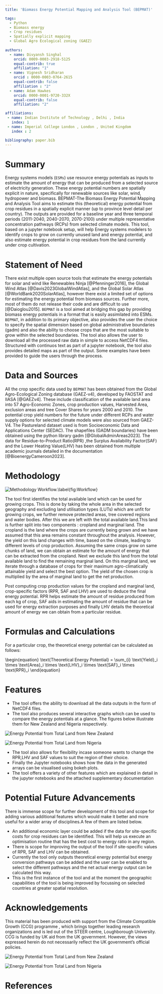 ```yaml
---
title: 'Biomass Energy Potential Mapping and Analysis Tool (BEPMAT)'

tags:
  - Python
  - Biomass energy
  - Crop residues
  - Spatially explicit mapping
  - Global Agro Ecological zoning (GAEZ)
  
authors:
  - name: Divyansh Singhal
    orcid: 0009-0003-2918-5125
    equal-contrib: true
    affiliation: "1"
  - name: Vignesh Sridharan
    orcid : 0000-0003-0764-2615
    equal-contrib: false 
    affiliation : "2"
  - name: Adam Hawkes
    orcid: 0000-0001-9720-332X
    equal-contrib: false
    affiliation: "2"

affiliations:
 - name: Indian Institute of Technology , Delhi , India
   index: 1
 - name: Imperial College London , London , United Kingdom
   index : 2

bibliography: paper.bib
---
```


# Summary
Energy systems models (`ESMs`) use resource energy potentials as inputs to estimate the amount of energy that can be produced from a selected source of electricity generation. These energy potential numbers are spatially explicit in nature, specifically for renewable sources like solar, wind, hydropower and biomass. BEPMAT-The Biomass Energy Potential Mapping and Analysis Tool aims to estimate this (theoretical) energy potential from crop residues in a spatially explicit manner (up to province level detail per country). The outputs are provided for a baseline year and three temporal periods (2011-2040, 2040-2070, 2070-2100) under multiple representative concentration pathways (RCPs) from selected climate models. This tool, based on a jupyter notebook setup, will help Energy systems modelers to identify crops to grow on currently unused land and energy potential, and also estimate energy potential in crop residues from the land currently under crop cultivation. 

# Statement of Need 
There exist multiple open source tools that estimate the energy potentials for solar and wind like Renewables Ninja [@Pfenninger2016], the Global Wind Atlas [@Davis2023GlobalWindAtlas], and the Global Solar Atlas [@WorldBank2020SolarAtlas], however there exist a limited set of options for estimating the energy potential from biomass sources. Further more, most of them do not release their code and are difficult to use [@Daioglou2015]. `BEPMAT` is a tool aimed at bridging this gap by providing biomass energy potentials in a format that is easily assimilated into ESMs. `BEPMAT`, in addition to its primary objective, also provides the user the choice to specify the spatial dimension based on global administrative boundaries (gadm) and also the ability to choose crops that are the most suitable to grow within the selected boundaries. The tool also allows the user to download all the processed raw data in simple to access NetCDF4 files. Structured with continuos text as part of a jupyter notebook, the tool also provides detailed maps as part of the output. Some examples have been provided to guide the users through the process.

# Data and Sources
All the crop specific data used by `BEPMAT` has been obtained from the Global Agro-Ecological Zoning database (GAEZ-v4), developed by FAOSTAT and IIASA [@GAEZv4]. These include classification of the available land area into 57 Agro-Economic Zones, crop production values, Harvested Area, exclusion areas and tree Cover Shares for years 2000 and 2010. The potential crop yield numbers for the future under different RCPs and water supply options for selected climate models were also sourced from GAEZ-V4. The Pastureland dataset used is from Socioeconomic Data and Applications Center (SEDAC). The shapefiles (GADM boundaries) have been obtained using the python library gadm [@GlobalAdminAreas2023]. The data for Residue-to-Product Ratio(RPR) ,the Surplus Availability Factor(SAF) and the Lower Heating Value(LHV) has been obtained from multiple academic journals detailed in the documentation [@BioenergyCameroon2023].

# Methodology

![Methodology Workflow.\label{fig:Workflow}](graphviz.png)

The tool first identifies the total available land which can be used for growing crops. This is done by taking the whole area in the selected geography and excluding land utilisation types (LUTs) which are unfit for growing crops, we further remove protected areas, tree covered regions and water bodies. After this we are left with the total available land.This land is further split into two components : cropland and marginal land. The cropland is the land where the crops are currently being grown and we have assumed that this area remains constant throughout the analysis. However, the yield on this land changes with time, based on the climate, leading to different levels of crop production. Assuming the same crops grow on same chunks of land, we can obtain an estimate for the amount of energy that can be extracted from the cropland. Next we exclude this land from the total available land to find the remaining marginal land. On this marginal land, we iterate through a database of crops for their maximum agro-climatically attainable yield and select the best option. The yield of the chosen crop is multiplied by the area of marginal land to get the net production.

Post computing crop production values for the cropland and marginal land, crop-specific factors (RPR,  SAF and LHV) are used to deduce the final energy potential. RPR helps estimate the amount of residue produced from each kg of crop, SAF aids in estimating the amount of residue that can be used for energy extraction purposes and finally LHV details the theoretical amount of energy we can obtain from a particular residue.

# Formulas and Calculations

For a particular crop, the theoretical energy potential can be calculated as follows:

\begin{equation}
\text{Theoretical Energy Potential} = \sum_{i} \text{Yield}_i \times \text{Area}_i \times \text{LHV}_i \times \text{SAF}_i \times \text{RPR}_i
\end{equation}

# Features

- The tool offers the ability to download all the data outputs in the form of NetCDF4 files.
- The tool also produces several interactive graphs which can be used to compare the energy potentials at a glance. The figures below illustrate them for New Zealand and Nigeria respectively.
 
![Energy Potential from Total Land from New Zealand](NewZealand.png)
  
![Energy Potential from Total Land from Nigeria](Nigeria.png)

- The tool also allows for flexibility incase someone wants to change the RPR,LHV and SAF values to suit the region of their choice.
- Finally the Jupyter notebooks shows how the data in the generated arrays can be visualised using bokeh plots.
- The tool offers a variety of other features which are explained in detail in the jupyter notebooks and the attached supplementary documentation

# Potential Future Advancements
There is immense scope for further development of this tool and scope for adding various additional features which would make it better and more useful for a wider array of disciplines.A few of them are listed below.

- An additional economic layer could be added if the data for site-specific costs for crop residues can be identified. This will help us execute an optimisation routine that has the best cost to energy ratio in any region.   
- There is scope for improving the output of the tool if site-specific values of RPR, SAF and LHV can be obtained.
- Currently the tool only outputs theoretical energy potential but energy conversion pathways can be added and the user can be enabled to select the different pathways and the net actual energy output can be calculated this way. 
- This is the first instance of the tool and at the moment the geographic capabilities of the tool is being improved by focussing on selected countries at greater spatial resolution.
 
# Acknowledgements

This material has been produced with support from the Climate Compatible Growth (CCG) programme , which brings together leading research organizations and is led out of the STEER centre, Loughborough University. CCG is funded by UK aid from the UK government. However, the views expressed herein do not necessarily reflect the UK government’s official policies.

![Energy Potential from Total Land from New Zealand](NewZealand.png)
  
![Energy Potential from Total Land from Nigeria](Nigeria.png)

# References
